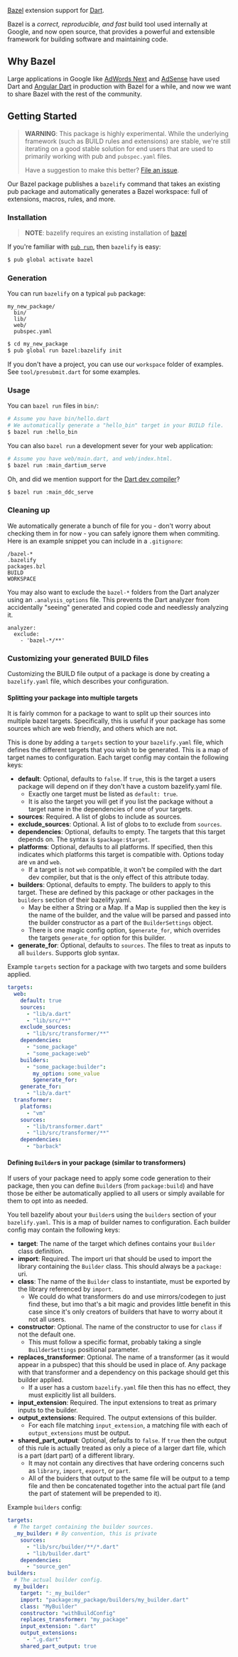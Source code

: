 [Bazel][bazel] extension support for [Dart][dart].

Bazel is a _correct, reproducible, and fast_ build tool used internally at
Google, and now open source, that provides a powerful and extensible framework
for building software and maintaining code.

[bazel]: https://www.bazel.io/
[dart]: https://www.dartlang.org/

## Why Bazel

Large applications in Google like [AdWords Next][blog-awn] and
[AdSense][blog-ads] have used Dart and [Angular Dart][angular-dart] in
production with Bazel for a while, and now we want to share Bazel with the rest
of the community.

[blog-awn]: http://news.dartlang.org/2016/03/the-new-adwords-ui-uses-dart-we-asked.html
[blog-ads]: http://news.dartlang.org/2016/10/google-adsense-angular-dart.html
[angular-dart]: https://angular.io/dart


## Getting Started

[file-issue]: https://github.com/dart-lang/bazel/issues/new

> **WARNING**: This package is highly experimental. While the underlying
> framework (such as BUILD rules and extensions) are stable, we're still
> iterating on a good stable solution for end users that are used to primarily
> working with pub and `pubspec.yaml` files.
>
> Have a suggestion to make this better? [File an issue][file-issue].

Our Bazel package publishes a `bazelify` command that takes an existing pub
package and automatically generates a Bazel workspace: full of extensions,
macros, rules, and more.

### Installation

[install-bazel]: https://www.bazel.io/versions/master/docs/install.html

> **NOTE**: bazelify requires an existing installation of [bazel][install-bazel]


If you're familiar with [`pub run`][pub_run], then `bazelify` is easy:

[pub_run]: https://www.dartlang.org/tools/pub/cmd/pub-run

```bash
$ pub global activate bazel
```

### Generation

You can run `bazelify` on a typical `pub` package:

```
my_new_package/
  bin/
  lib/
  web/
  pubspec.yaml
```

```bash
$ cd my_new_package
$ pub global run bazel:bazelify init
```

If you don't have a project, you can use our `workspace` folder of examples.
See `tool/presubmit.dart` for some examples.

### Usage

You can `bazel run` files in `bin/`:

```bash
# Assume you have bin/hello.dart
# We automatically generate a "hello_bin" target in your BUILD file.
$ bazel run :hello_bin
```

You can also `bazel run` a development sever for your web application:

```bash
# Assume you have web/main.dart, and web/index.html.
$ bazel run :main_dartium_serve
```

Oh, and did we mention support for the [Dart dev compiler][DDC]?

[ddc]: https://github.com/dart-lang/dev_compiler

```bash
$ bazel run :main_ddc_serve
```

### Cleaning up

We automatically generate a bunch of file for you - don't worry about checking
them in for now - you can safely ignore them when commiting. Here is an example
snippet you can include in a `.gitignore`:

```gitignore
/bazel-*
.bazelify
packages.bzl
BUILD
WORKSPACE
```

You may also want to exclude the `bazel-*` folders from the Dart analyzer
using an `.analysis_options` file. This prevents the Dart analyzer from
accidentally "seeing" generated and copied code and needlessly analyzing it.

```
analyzer:
  exclude:
    - 'bazel-*/**'
```

### Customizing your generated BUILD files

Customizing the BUILD file output of a package is done  by creating a
`bazelify.yaml` file, which describes your configuration.

#### Splitting your package into multiple targets

It is fairly common for a package to want to split up their sources into
multiple bazel targets. Specifically, this is useful if your package has some
sources which are web friendly, and others which are not.

This is done by adding a `targets` section to your `bazelify.yaml` file, which
defines the different targets that you wish to be generated. This is a map of
target names to configuration. Each target config may contain the following
keys:

- **default**: Optional, defaults to `false`. If `true`, this is the target a
  users package will depend on if they don't have a custom bazelify.yaml file.
  - Exactly one target must be listed as `default: true`.
  - It is also the target you will get if you list the package without a target
    name in the dependencies of one of your targets.
- **sources**: Required. A list of globs to include as sources.
- **exclude_sources**: Optional. A list of globs to to exclude from `sources`.
- **dependencies**: Optional, defaults to empty. The targets that this target
  depends on. The syntax is `$package:$target`.
- **platforms**: Optional, defaults to all platforms. If specified, then this
  indicates which platforms this target is compatible with. Options today are
  `vm` and `web`.
  - If a target is not `web` compatible, it won't be compiled with the dart
    dev compiler, but that is the only effect of this attribute today.
- **builders**: Optional, defaults to empty. The builders to apply to this
  target. These are defined by this package or other packages in the `builders`
  section of their bazelify.yaml.
  - May be either a String or a Map. If a Map is supplied then the key is the
    name of the builder, and the value will be parsed and passed into the
    builder constructor as a part of the `BuilderSettings` object.
  - There is one magic config option, `$generate_for`, which overrides the
    targets `generate_for` option for this builder.
- **generate_for**: Optional, defaults to `sources`. The files to treat as
  inputs to all `builders`. Supports glob syntax.


Example `targets` section for a package with two targets and some builders
applied.

```yaml
targets:
  web:
    default: true
    sources:
      - "lib/a.dart"
      - "lib/src/**"
    exclude_sources:
      - "lib/src/transformer/**"
    dependencies:
      - "some_package"
      - "some_package:web"
    builders:
      - "some_package:builder":
        my_option: some_value
        $generate_for:
    generate_for:
      - "lib/a.dart"
  transformer:
    platforms:
      - "vm"
    sources:
      - "lib/transformer.dart"
      - "lib/src/transformer/**"
    dependencies:
      - "barback"
```

#### Defining `Builder`s in your package (similar to transformers)

If users of your package need to apply some code generation to their package,
then you can define `Builder`s (from `package:build`) and have those be either
be automatically applied to all users or simply available for them to opt into
as needed.

You tell bazelify about your `Builder`s using the `builders` section of your
`bazelify.yaml`. This is a map of builder names to configuration. Each builder
config may contain the following keys:

- **target**: The name of the target which defines contains your `Builder` class
  definition.
- **import**: Required. The import uri that should be used to import the library
  containing the `Builder` class. This should always be a `package:` uri.
- **class**: The name of the `Builder` class to instantiate, must be exported by
  the library referenced by `import`.
  - We could do what transformers do and use mirrors/codegen to just find these,
    but imo that's a bit magic and provides little benefit in this case since
    it's only creators of builders that have to worry about it not all users.
- **constructor**: Optional. The name of the constructor to use for `class` if
  not the default one.
  - This must follow a specific format, probably taking a single
    `BuilderSettings` positional parameter.
- **replaces_transformer**: Optional. The name of a transformer (as it would
  appear in a pubspec) that this should be used in place of. Any package with
  that transformer and a dependency on this package should get this builder
  applied.
  - If a user has a custom `bazelify.yaml` file then this has no effect, they
    must explicitly list all builders.
- **input_extension**: Required. The input extensions to treat as primary inputs
  to the builder.
- **output_extensions**: Required. The output extensions of this builder.
  - For each file matching `input_extension`, a matching file with each of
    `output_extensions` must be output.
- **shared_part_output**: Optional, defaults to `false`. If `true` then the
  output of this rule is actually treated as only a piece of a larger dart file,
  which is a part (dart part) of a different library.
  - It may not contain any directives that have ordering concerns such as
    `library`, `import`, `export`, or `part`.
  - All of the buiders that output to the same file will be output to a temp
    file and then be concatenated together into the actual part file (and the
    part of statement will be prepended to it).

Example `builders` config:

```yaml
targets:
  # The target containing the builder sources.
  _my_builder: # By convention, this is private
    sources:
      - "lib/src/builder/**/*.dart"
      - "lib/builder.dart"
    dependencies:
      - "source_gen"
builders:
  # The actual builder config.
  my_builder:
    target: ":_my_builder"
    import: "package:my_package/builders/my_builder.dart"
    class: "MyBuilder"
    constructor: "withBuildConfig"
    replaces_transformer: "my_package"
    input_extension: ".dart"
    output_extensions:
      - ".g.dart"
    shared_part_output: true
```
